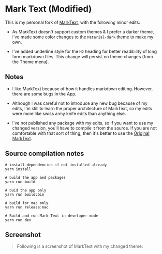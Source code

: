 # Mark Text (Modified)

This is my personal fork of [MarkText](https://github.com/marktext/marktext), with the following minor edits:

- As MarkText doesn't support custom themes & I prefer a darker theme, I've made some color changes to the `Material-dark` theme to make my own.

- I've added underline style for the `H2` heading for better readibility of long form markdown files. This change will persist on theme changes (from the Theme menu).

## Notes

- I like MarkText because of how it handles markdown editing. However, there are some bugs in the App.

- Although I was careful not to introduce any new bug because of my edits, I'm still to learn the proper architecture of MarkText, so my edits were more like swiss army knife edits than anything else. 

- I've not published any package with my edits, so if you want to use my changed version, you'll have to compile it from the source. If you are not comfortable with that sort of thing, then it's better to use the [Original MarkText](https://github.com/marktext/marktext).

## Source compilation notes

```shell
# install dependencies if not installed already
yarn install

# build the app and packages
yarn run build

# buid the app only
yarn run build:bin

# build for mac only
yarn run release:mac

# Build and run Mark Text in developer mode
yarn run dev
```

## Screenshot

> Following is a screenshot of MarkText with my changed theme:
